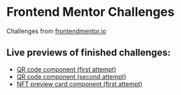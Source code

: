 # Frontend Mentor Challenges

Challenges from [frontendmentor.io](https://www.frontendmentor.io)

## Live previews of finished challenges:

* [QR code component (first attempt)](https://sskubyshkin.github.io/frontend-mentor-challenges/001%20QR%20code%20component%20(first%20attempt))
* [QR code component (second attempt)](https://sskubyshkin.github.io/frontend-mentor-challenges/002%20QR%20code%20component%20(second%20attempt))
* [NFT preview card component (first attempt)](https://sskubyshkin.github.io/frontend-mentor-challenges/003%20NFT%20preview%20card%20component%20(first%20attempt)/)
